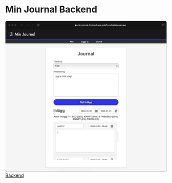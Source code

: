 # Min Journal Backend

![](min-journal.png)
[Backend](https://min-journal-app-gmr2z.ondigitalocean.app)
